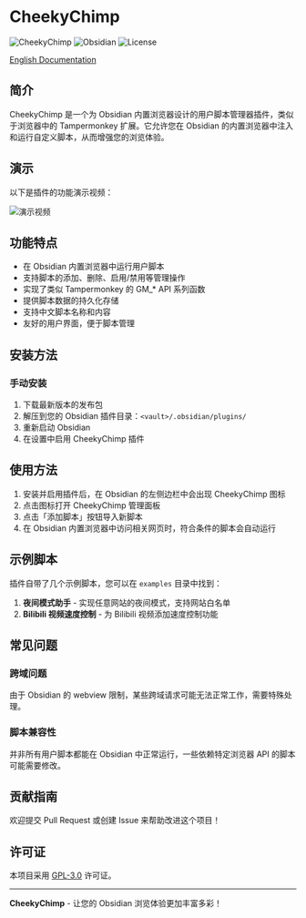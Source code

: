 # CheekyChimp

![CheekyChimp](https://img.shields.io/badge/CheekyChimp-v0.1.0-green) ![Obsidian](https://img.shields.io/badge/Obsidian-v0.15.0+-blue) ![License](https://img.shields.io/badge/License-GPL--3.0-orange)

[English Documentation](docs/README_EN.md)

## 简介

CheekyChimp 是一个为 Obsidian 内置浏览器设计的用户脚本管理器插件，类似于浏览器中的 Tampermonkey 扩展。它允许您在 Obsidian 的内置浏览器中注入和运行自定义脚本，从而增强您的浏览体验。

## 演示

以下是插件的功能演示视频：

![演示视频](examples/demo.gif)

## 功能特点

- 在 Obsidian 内置浏览器中运行用户脚本
- 支持脚本的添加、删除、启用/禁用等管理操作
- 实现了类似 Tampermonkey 的 GM_* API 系列函数
- 提供脚本数据的持久化存储
- 支持中文脚本名称和内容
- 友好的用户界面，便于脚本管理

## 安装方法

### 手动安装

1. 下载最新版本的发布包
2. 解压到您的 Obsidian 插件目录：`<vault>/.obsidian/plugins/`
3. 重新启动 Obsidian
4. 在设置中启用 CheekyChimp 插件

## 使用方法

1. 安装并启用插件后，在 Obsidian 的左侧边栏中会出现 CheekyChimp 图标
2. 点击图标打开 CheekyChimp 管理面板
3. 点击「添加脚本」按钮导入新脚本
4. 在 Obsidian 内置浏览器中访问相关网页时，符合条件的脚本会自动运行

## 示例脚本

插件自带了几个示例脚本，您可以在 `examples` 目录中找到：

1. **夜间模式助手** - 实现任意网站的夜间模式，支持网站白名单
2. **Bilibili 视频速度控制** - 为 Bilibili 视频添加速度控制功能

## 常见问题

### 跨域问题

由于 Obsidian 的 webview 限制，某些跨域请求可能无法正常工作，需要特殊处理。

### 脚本兼容性

并非所有用户脚本都能在 Obsidian 中正常运行，一些依赖特定浏览器 API 的脚本可能需要修改。

## 贡献指南

欢迎提交 Pull Request 或创建 Issue 来帮助改进这个项目！

## 许可证

本项目采用 [GPL-3.0](https://www.gnu.org/licenses/gpl-3.0.html) 许可证。

---

**CheekyChimp** - 让您的 Obsidian 浏览体验更加丰富多彩！